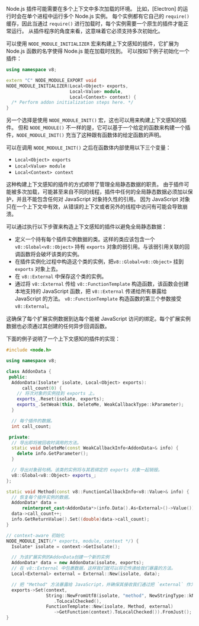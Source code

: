 
Node.js 插件可能需要在多个上下文中多次加载的环境。
比如，[Electron] 的运行时会在单个进程中运行多个 Node.js 实例。
每个实例都有它自己的 `require()` 缓存，因此当通过 `require()` 进行加载时，每个实例需要一个原生的插件才能正常运行。
从插件程序的角度来看，这意味着它必须支持多次初始化。

可以使用 `NODE_MODULE_INITIALIZER` 宏来构建上下文感知的插件，它扩展为 Node.js 函数的名字使得 Node.js 能在加载时找到。
可以按如下例子初始化一个插件：

```cpp
using namespace v8;

extern "C" NODE_MODULE_EXPORT void
NODE_MODULE_INITIALIZER(Local<Object> exports,
                        Local<Value> module,
                        Local<Context> context) {
  /* Perform addon initialization steps here. */
}
```

另一个选择是使用 `NODE_MODULE_INIT()` 宏，这也可以用来构建上下文感知的插件。
但和 `NODE_MODULE()` 不一样的是，它可以基于一个给定的函数来构建一个插件，`NODE_MODULE_INIT()` 充当了这种跟有函数体的给定函数的声明。

可以在调用 `NODE_MODULE_INIT()` 之后在函数体内部使用以下三个变量：
* `Local<Object> exports`
* `Local<Value> module`
* `Local<Context> context`

这种构建上下文感知的插件的方式顺带了管理全局静态数据的职责。
由于插件可能被多次加载，可能甚至来自不同的线程，插件中任何的全局静态数据必须加以保护，并且不能包含任何对 JavaScript 对象持久性的引用。
因为 JavaScript 对象只在一个上下文中有效，从错误的上下文或者另外的线程中访问有可能会导致崩溃。

可以通过执行以下步骤来构造上下文感知的插件以避免全局静态数据：

* 定义一个持有每个插件实例数据的类。这样的类应该包含一个 `v8::Global<v8::Object>` 持有 `exports` 对象的弱引用。与该弱引用关联的回调函数将会破坏该类的实例。
* 在插件实例化过程中构造这个类的实例，把`v8::Global<v8::Object>` 挂到 `exports` 对象上去。
* 在 `v8::External` 中保存这个类的实例。
* 通过将 `v8::External` 传给 `v8::FunctionTemplate` 构造函数，该函数会创建本地支持的 JavaScript 函数，把 `v8::External` 传递给所有暴露给 JavaScript 的方法。
  `v8::FunctionTemplate` 构造函数的第三个参数接受 `v8::External`。

这确保了每个扩展实例数据到达每个能被 JavaScript 访问的绑定。每个扩展实例数据也必须通过其创建的任何异步回调函数。

下面的例子说明了一个上下文感知的插件的实现：

```cpp
#include <node.h>

using namespace v8;

class AddonData {
 public:
  AddonData(Isolate* isolate, Local<Object> exports):
      call_count(0) {
    // 将次对象的实例挂到 exports 上。
    exports_.Reset(isolate, exports);
    exports_.SetWeak(this, DeleteMe, WeakCallbackType::kParameter);
  }

  // 每个插件的数据。
  int call_count;

 private:
  // 导出即将被回收时调用的方法。
  static void DeleteMe(const WeakCallbackInfo<AddonData>& info) {
    delete info.GetParameter();
  }

  // 导出对象弱句柄。该类的实例将与其若绑定的 exports 对象一起销毁。
  v8::Global<v8::Object> exports_;
};

static void Method(const v8::FunctionCallbackInfo<v8::Value>& info) {
  // 恢复每个插件实例的数据。
  AddonData* data =
      reinterpret_cast<AddonData*>(info.Data().As<External>()->Value());
  data->call_count++;
  info.GetReturnValue().Set((double)data->call_count);
}

// context-aware 初始化
NODE_MODULE_INIT(/* exports, module, context */) {
  Isolate* isolate = context->GetIsolate();

  // 为该扩展实例的AddonData创建一个新的实例
  AddonData* data = new AddonData(isolate, exports);
  // 在 v8::External 中包裹数据，这样我们就可以将它传递给我们暴露的方法。
  Local<External> external = External::New(isolate, data);

  // 把 "Method" 方法暴露给 JavaScript，并确保其接收我们通过把 `external` 作为 FunctionTemplate 构造函数第三个参数时创建的每个插件实例的数据。
  exports->Set(context,
               String::NewFromUtf8(isolate, "method", NewStringType::kNormal)
                  .ToLocalChecked(),
               FunctionTemplate::New(isolate, Method, external)
                  ->GetFunction(context).ToLocalChecked()).FromJust();
}
```


